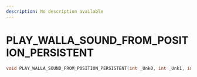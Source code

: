 ```yaml
---
description: No description available 
---
```


# PLAY_WALLA_SOUND_FROM_POSITION_PERSISTENT

```cpp
void PLAY_WALLA_SOUND_FROM_POSITION_PERSISTENT(int _Unk0, int _Unk1, int _Unk2, int _Unk3, int _Unk4);
```